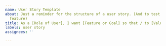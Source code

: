 ```yaml
---
name: User Story Template
about: Just a reminder for the structure of a user story. (And to test this Github
  feature)
title: As a [Role of User], I want [Feature or Goal] so that / to [Value or Benefit].
labels: user story
assignees: ''

---
```



